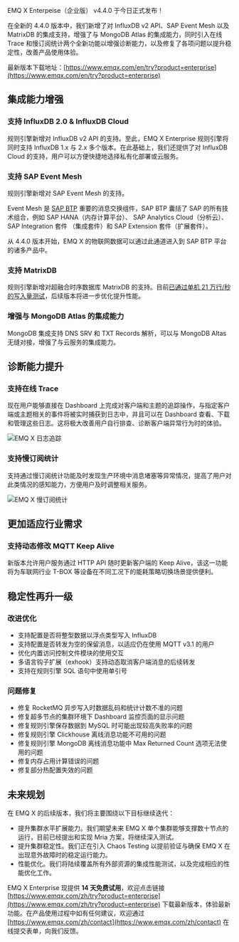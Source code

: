 EMQ X Enterpeise（企业版） v4.4.0 于今日正式发布！

在全新的 4.4.0 版本中，我们新增了对 InfluxDB v2 API、SAP Event Mesh 以及 MatrixDB 的集成支持，增强了与 MongoDB Atlas 的集成能力，同时引入在线 Trace 和慢订阅统计两个全新功能以增强诊断能力，以及修复了各项问题以提升稳定性，改善产品使用体验。

最新版本下载地址：[https://www.emqx.com/en/try?product=enterprise](https://www.emqx.com/en/try?product=enterprise)

## 集成能力增强

### 支持 InfluxDB 2.0 & InfluxDB Cloud

规则引擎新增对 InfluxDB v2 API 的支持。至此，EMQ X Enterprise 规则引擎将同时支持 InfluxDB 1.x 与 2.x 多个版本。在此基础上，我们还提供了对 InfluxDB Cloud 的支持，用户可以方便快捷地选择私有化部署或云服务。

### 支持 SAP Event Mesh

规则引擎新增对 SAP Event Mesh 的支持。

Event Mesh 是 [SAP BTP](https://www.sap.com/products/business-technology-platform.html) 重要的消息交换组件，SAP BTP 囊括了 SAP 的所有技术组合，例如 SAP HANA（内存计算平台）、 SAP Analytics Cloud（分析云）、SAP Integration 套件 （集成套件）和 SAP Extension 套件（扩展套件）。

从 4.4.0 版本开始，EMQ X 的物联网数据可以通过此通道进入到 SAP BTP 平台的诸多产品中。

### 支持 MatrixDB

规则引擎新增对超融合时序数据库 MatrixDB 的支持。目前[已通过单机 21 万行/秒的写入量测试](https://www.emqx.com/zh/blog/emqx-and-matrixdb)，后续版本将进一步优化提升性能。

### 增强与 MongoDB Atlas 的集成能力

MongoDB 集成支持 DNS SRV 和 TXT Records 解析，可以与 MongoDB Altas 无缝对接，增强了与云服务的集成能力。

## 诊断能力提升

### 支持在线 Trace

现在用户能够直接在 Dashboard 上完成对客户端和主题的追踪操作，与指定客户端或主题相关的事件将被实时捕获到日志中，并且可以在 Dashboard 查看、下载和管理这些日志。这将极大改善用户自行排查、诊断客户端异常行为时的体验。

![EMQ X 日志追踪](https://static.emqx.net/images/36b6022f50682f5346121669254a5abd.png)

### 支持慢订阅统计

支持通过慢订阅统计功能及时发现生产环境中消息堵塞等异常情况，提高了用户对此类情况的感知能力，方便用户及时调整相关服务。

![EMQ X 慢订阅统计](https://static.emqx.net/images/4fb2f745e0f58962833442d3f2d630e6.png)

## 更加适应行业需求

### 支持动态修改 MQTT Keep Alive

新版本允许用户服务通过 HTTP API 随时更新客户端的 Keep Alive，该这一功能将为车联网行业 T-BOX 等设备在不同工况下的能耗策略切换场景提供便利。

## 稳定性再升一级

### 改进优化

- 支持配置是否将整型数据以浮点类型写入 InfluxDB
- 支持配置是否转发为空的保留消息，以适应仍在使用 MQTT v3.1 的用户
- 优化内置访问控制文件模块的使用交互
- 多语言钩子扩展（exhook）支持动态取消客户端消息的后续转发
- 支持在规则引擎 SQL 语句中使用单引号

### 问题修复

- 修复 RocketMQ 异步写入时数据乱码和统计计数不准的问题
- 修复超多节点的集群环境下 Dashboard 监控页面的显示问题
- 修复规则引擎保存数据到 MySQL 时可能出现较高失败率的问题
- 修复规则引擎 Clickhouse 离线消息功能不可用的问题
- 修复规则引擎 MongoDB 离线消息功能中 Max Returned Count 选项无法使用的问题
- 修复内存占用计算错误的问题
- 修复部分热配置失效的问题

## 未来规划

在 EMQ X 的后续版本，我们将主要围绕以下目标继续迭代：

- 提升集群水平扩展能力。我们期望未来 EMQ X 单个集群能够支撑数十节点的运行，目前已经提出和实现 Mria 方案，将继续深入测试。
- 提升集群稳定性。我们正在引入  Chaos Testing 以提前验证与确保 EMQ X 在出现意外故障时的稳定运行能力。
- 性能优化。我们将陆续覆盖所有外部资源的集成性能测试，以及完成相应的性能优化工作。

 

EMQ X Enterprise 现提供 **14 天免费试用**，欢迎点击链接 [https://www.emqx.com/zh/try?product=enterprise](https://www.emqx.com/zh/try?product=enterprise) 下载最新版本，体验最新功能。在产品使用过程中如有任何建议，欢迎通过 [https://www.emqx.com/zh/contact](https://www.emqx.com/zh/contact) 在线提交表单，向我们反馈。
